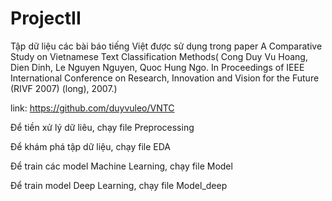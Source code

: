 # ProjectII
Tập dữ liệu các bài báo tiếng Việt được sử dụng trong paper 
A Comparative Study on Vietnamese Text Classification Methods( Cong Duy Vu Hoang, 
Dien Dinh, Le Nguyen Nguyen, Quoc Hung Ngo. In Proceedings of IEEE International
Conference on Research, Innovation and Vision for the Future (RIVF 2007) (long),
2007.)

link: https://github.com/duyvuleo/VNTC

Để tiền xử lý dữ liêu, chạy file Preprocessing

Để khám phá tập dữ liệu, chạy file EDA

Để train các model Machine Learning, chạy file Model

Để train model Deep Learning, chạy file Model_deep



